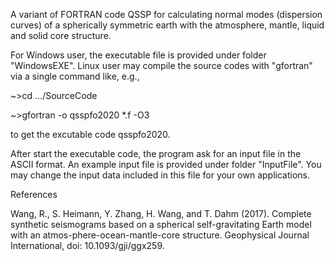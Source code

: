 A variant of FORTRAN code QSSP for calculating normal modes (dispersion curves) of a spherically symmetric earth with the atmosphere, mantle, liquid and solid core structure.

For Windows user, the executable file is provided under folder "WindowsEXE". Linux user may compile the source codes with "gfortran" via a single command like, e.g.,

~>cd .../SourceCode

~>gfortran -o qsspfo2020 *.f -O3

to get the excutable code qsspfo2020.

After start the executable code, the program ask for an input file in the ASCII format. An example input file is provided under folder "InputFile". You may change the input data included in this file for your own applications.

References

Wang, R., S. Heimann, Y. Zhang, H. Wang, and T. Dahm (2017). Complete synthetic seismograms based on a spherical self-gravitating Earth model with an atmos-phere-ocean-mantle-core structure. Geophysical Journal International, doi: 10.1093/gji/ggx259.
